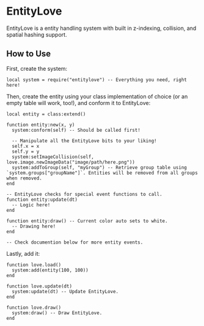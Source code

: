 # EntityLove

EntityLove is a entity handling system with built in z-indexing, collision, and spatial hashing support.

## How to Use

First, create the system:
```
local system = require("entitylove") -- Everything you need, right here!
```

Then, create the entity using your class implementation of choice (or an empty table will work, too!), and conform it to EntityLove:
```
local entity = class:extend()

function entity:new(x, y)
  system:conform(self) -- Should be called first!
  
  -- Manipulate all the EntityLove bits to your liking!
  self.x = x
  self.y = y
  system:setImageCollision(self, love.image.newImageData("image/path/here.png"))
  system:addToGroup(self, "myGroup") -- Retrieve group table using `system.groups["groupName"]`. Entities will be removed from all groups when removed.
end

-- EntityLove checks for special event functions to call.
function entity:update(dt)
  -- Logic here!
end

function entity:draw() -- Current color auto sets to white.
  -- Drawing here!
end

-- Check documention below for more entity events.
```

Lastly, add it:
```
function love.load()
  system:add(entity(100, 100))
end

function love.update(dt)
  system:update(dt) -- Update EntityLove.
end

function love.draw()
  system:draw() -- Draw EntityLove.
end
```